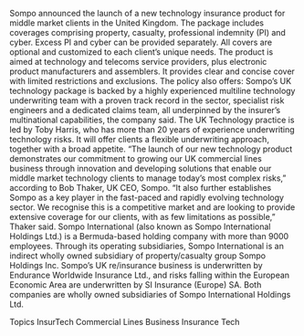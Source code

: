 Sompo announced the launch of a new technology insurance product for middle market clients in the United Kingdom.
The package includes coverages comprising property, casualty, professional indemnity (PI) and cyber. Excess PI and cyber can be provided separately. All covers are optional and customized to each client’s unique needs.
The product is aimed at technology and telecoms service providers, plus electronic product manufacturers and assemblers. It provides clear and concise cover with limited restrictions and exclusions. The policy also offers:
Sompo’s UK technology package is backed by a highly experienced multiline technology underwriting team with a proven track record in the sector, specialist risk engineers and a dedicated claims team, all underpinned by the insurer’s multinational capabilities, the company said.
The UK Technology practice is led by Toby Harris, who has more than 20 years of experience underwriting technology risks. It will offer clients a flexible underwriting approach, together with a broad appetite.
“The launch of our new technology product demonstrates our commitment to growing our UK commercial lines business through innovation and developing solutions that enable our middle market technology clients to manage today’s most complex risks,” according to Bob Thaker, UK CEO, Sompo.
“It also further establishes Sompo as a key player in the fast-paced and rapidly evolving technology sector. We recognise this is a competitive market and are looking to provide extensive coverage for our clients, with as few limitations as possible,” Thaker said.
Sompo International (also known as Sompo International Holdings Ltd.) is a Bermuda-based holding company with more than 9000 employees. Through its operating subsidiaries, Sompo International is an indirect wholly owned subsidiary of property/casualty group Sompo Holdings Inc.
Sompo’s UK re/insurance business is underwritten by Endurance Worldwide Insurance Ltd., and risks falling within the European Economic Area are underwritten by SI Insurance (Europe) SA. Both companies are wholly owned subsidiaries of Sompo International Holdings Ltd.

Topics
InsurTech
Commercial Lines
Business Insurance
Tech
